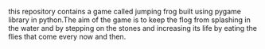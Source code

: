 this repository contains a game called jumping frog built using pygame library in python.The aim of the game is to keep the flog from splashing in the water and by stepping on the stones and increasing its life by eating the flies that come every now and then.
